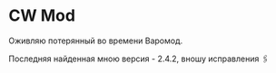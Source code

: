 # CW Mod

Оживляю потерянный во времени Варомод. 

Последняя найденная мною версия - 2.4.2, вношу исправления 🖇️

